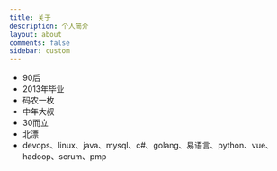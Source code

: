```yaml
---
title: 关于
description: 个人简介
layout: about
comments: false
sidebar: custom
---
```

- 90后
- 2013年毕业
- 码农一枚
- 中年大叔
- 30而立
- 北漂
- devops、linux、java、mysql、c#、golang、易语言、python、vue、hadoop、scrum、pmp